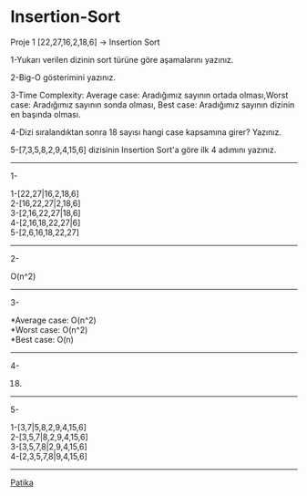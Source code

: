 # Insertion-Sort

Proje 1
[22,27,16,2,18,6] -> Insertion Sort

1-Yukarı verilen dizinin sort türüne göre aşamalarını yazınız.

2-Big-O gösterimini yazınız.

3-Time Complexity: Average case: Aradığımız sayının ortada olması,Worst case: Aradığımız sayının sonda olması, Best case: Aradığımız sayının dizinin en başında olması.

4-Dizi sıralandıktan sonra 18 sayısı hangi case kapsamına girer? Yazınız.



5-[7,3,5,8,2,9,4,15,6] dizisinin Insertion Sort'a göre ilk 4 adımını yazınız.

**************************************************************************************************************************************************************************
1-

1-[22,27|16,2,18,6]  
2-[16,22,27|2,18,6]  
3-[2,16,22,27|18,6]  
4-[2,16,18,22,27|6]  
5-[2,6,16,18,22,27]
**************************************************************************************************************************************************************************
2-

O(n^2)
**************************************************************************************************************************************************************************
3-

*Average case: O(n^2)  
*Worst case: O(n^2)  
*Best case: O(n)
**************************************************************************************************************************************************************************
4-

18.
**************************************************************************************************************************************************************************
5-

1-[3,7|5,8,2,9,4,15,6]  
2-[3,5,7|8,2,9,4,15,6]  
3-[3,5,7,8|2,9,4,15,6]  
4-[2,3,5,7,8|9,4,15,6]

**************************************************************************************************************************************************************************

[Patika](https://app.patika.dev/moduller/veri-yapilari-ve-algoritmalar/insertion-sort-proje)
